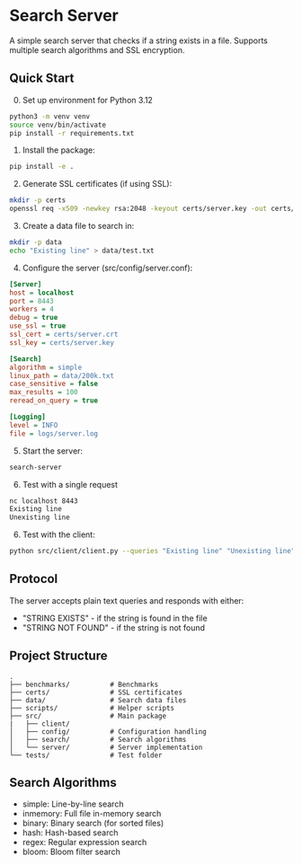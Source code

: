 # Search Server

A simple search server that checks if a string exists in a file. Supports multiple search algorithms and SSL encryption.

## Quick Start

0. Set up environment for Python 3.12
```bash
python3 -m venv venv
source venv/bin/activate
pip install -r requirements.txt
```

1. Install the package:
```bash
pip install -e .
```

2. Generate SSL certificates (if using SSL):
```bash
mkdir -p certs
openssl req -x509 -newkey rsa:2048 -keyout certs/server.key -out certs/server.crt -days 365 -nodes -subj "/CN=localhost"
```

3. Create a data file to search in:
```bash
mkdir -p data
echo "Existing line" > data/test.txt
```

4. Configure the server (src/config/server.conf):
```ini
[Server]
host = localhost
port = 8443
workers = 4
debug = true
use_ssl = true
ssl_cert = certs/server.crt
ssl_key = certs/server.key

[Search]
algorithm = simple
linux_path = data/200k.txt
case_sensitive = false
max_results = 100
reread_on_query = true

[Logging]
level = INFO
file = logs/server.log 
```

5. Start the server:
```bash
search-server
```

6. Test with a single request
```bash
nc localhost 8443
Existing line
Unexisting line
```

6. Test with the client:
```bash
python src/client/client.py --queries "Existing line" "Unexisting line"
```

## Protocol

The server accepts plain text queries and responds with either:
- "STRING EXISTS" - if the string is found in the file
- "STRING NOT FOUND" - if the string is not found

## Project Structure

```
.
├── benchmarks/          # Benchmarks
├── certs/               # SSL certificates
├── data/                # Search data files
├── scripts/             # Helper scripts
├── src/                 # Main package
|   ├── client/
│   ├── config/          # Configuration handling
│   ├── search/          # Search algorithms
│   └── server/          # Server implementation
└── tests/               # Test folder
```

## Search Algorithms

- simple: Line-by-line search
- inmemory: Full file in-memory search
- binary: Binary search (for sorted files)
- hash: Hash-based search
- regex: Regular expression search
- bloom: Bloom filter search
